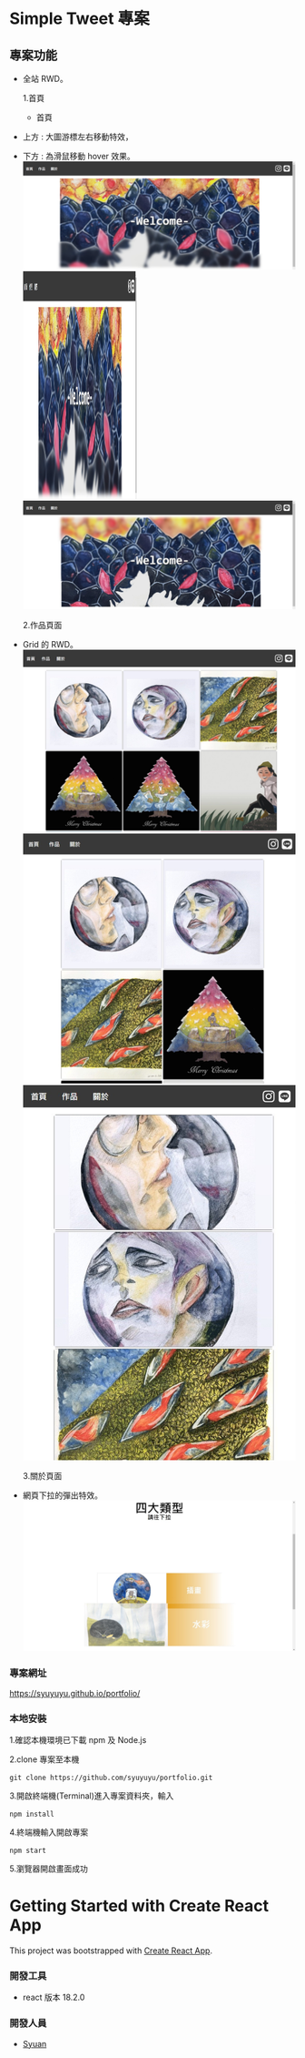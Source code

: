 # Simple Tweet 專案

## 專案功能

- 全站 RWD。

  1.首頁

  - 首頁

- 上方 : 大圖游標左右移動特效，
- 下方 : 為滑鼠移動 hover 效果。
  ![image](https://github.com/syuyuyu/portfolio/blob/main/public/readme-img/messageImage_1675334251032.jpg?raw=true)
  <img src="https://github.com/syuyuyu/portfolio/blob/main/public/readme-img/messageImage_1675334251032.jpg?raw=true" data-canonical-src="https://github.com/syuyuyu/portfolio/blob/main/public/readme-img/messageImage_1675334251032.jpg?raw=true" width="200" height="400" />
  ![image](https://github.com/syuyuyu/portfolio/blob/main/public/readme-img/messageImage_1675334257360.jpg?raw=true)

  2.作品頁面

- Grid 的 RWD。
  ![image](https://github.com/syuyuyu/portfolio/blob/main/public/readme-img/messageImage_1675334278987.jpg?raw=true)
  ![image](https://github.com/syuyuyu/portfolio/blob/main/public/readme-img/messageImage_1675334291908.jpg?raw=true)
  ![image](https://github.com/syuyuyu/portfolio/blob/main/public/readme-img/messageImage_1675334298669.jpg?raw=true)

  3.關於頁面

- 網頁下拉的彈出特效。
  ![image](https://github.com/syuyuyu/portfolio/blob/main/public/readme-img/messageImage_1675334317696.jpg?raw=true)

### 專案網址

https://syuyuyu.github.io/portfolio/

### 本地安裝

1.確認本機環境已下載 npm 及 Node.js

2.clone 專案至本機

```
git clone https://github.com/syuyuyu/portfolio.git
```

3.開啟終端機(Terminal)進入專案資料夾，輸入

```
npm install
```

4.終端機輸入開啟專案

```
npm start
```

5.瀏覽器開啟畫面成功

# Getting Started with Create React App

This project was bootstrapped with [Create React App](https://github.com/facebook/create-react-app).

### 開發工具

- react 版本 18.2.0

### 開發人員

- [Syuan](https://github.com/syuyuyu)
